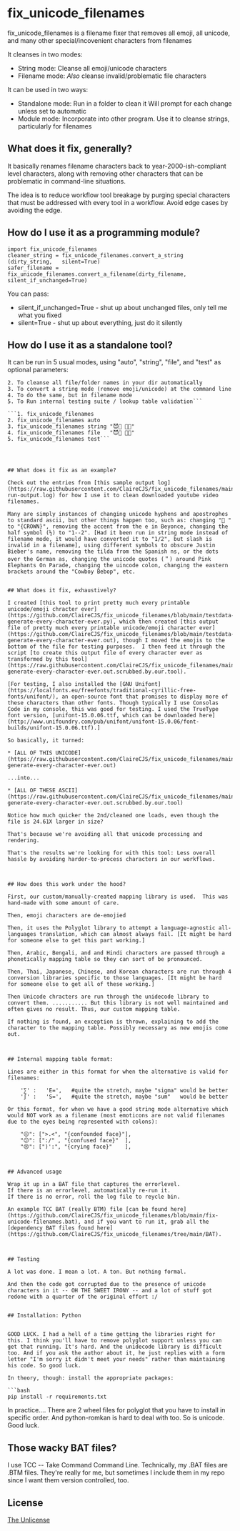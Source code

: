 # fix_unicode_filenames

fix_unicode_filenames is a filename fixer that removes all emoji, all unicode, and many other special/incovenient characters from filenames

It cleanses in two modes:

*   String mode: Cleanse all emoji/unicode characters 
* Filename mode: *Also* cleanse invalid/problematic file characters

It can be used in two ways:

* Standalone mode: Run in a folder to clean it
                   Will prompt for each change unless set to automatic
* Module mode: Incorporate into other program. 
                   Use it to cleanse strings, particularly for filenames



## What does it fix, generally?

It basically renames filename characters back to year-2000-ish-compliant level characters, along with removing other characters that can be problematic in command-line situations.

The idea is to reduce workflow tool breakage by purging special characters that must be addressed with every tool in a workflow. Avoid edge cases by avoiding the edge.




## How do I use it as a programming module?

```
import fix_unicode_filenames
cleaner_string = fix_unicode_filenames.convert_a_string  (dirty_string,   silent=True)
safer_filename = fix_unicode_filenames.convert_a_filename(dirty_filename, silent_if_unchanged=True)     
```
You can pass: 
* silent_if_unchanged=True - shut up about unchanged files, only tell me what you fixed
* silent=True              - shut up about everything, just do it silently



## How do I use it as a standalone tool?

It can be run in 5 usual modes, using "auto", "string", "file", and "test" as optional parameters:

```1. To cleanse all file/folder names in your dir with Yes/No prompting
2. To cleanse all file/folder names in your dir automatically
3. To convert a string mode (remove emoji/unicode) at the command line
4. To do the same, but in filename mode
5. To Run internal testing suite / lookup table validation```

```1. fix_unicode_filenames 	                
2. fix_unicode_filenames auto                    
3. fix_unicode_filenames string "😈🎉 💜😈"  
4. fix_unicode_filenames file   "😈🎉 💜😈"  
5. fix_unicode_filenames test```     




## What does it fix as an example?

Check out the entries from [this sample output log](https://raw.githubusercontent.com/ClaireCJS/fix_unicode_filenames/main/example-run-output.log) for how I use it to clean downloaded youtube video filenames.

Many are simply instances of changing unicode hyphens and apostrophes to standard ascii, but other things happen too, such as: changing "👑 " to "{CROWN}", removing the accent from the e in Beyonce, changing the half symbol (½) to "1--2". [Had it been run in string mode instead of filename mode, it would have converted it to "1/2", but slash is invalid in a filename], using different symbols to obscure Justin Bieber's name, removing the tilda from the Spanish ns, or the dots over the German as, changing the unicode quotes (＂) around Pink Elephants On Parade, changing the uincode colon, changing the eastern brackets around the "Cowboy Bebop", etc.
 

## What does it fix, exhaustively?

I created [this tool to print pretty much every printable unicode/emoji chracter ever](https://github.com/ClaireCJS/fix_unicode_filenames/blob/main/testdata-generate-every-character-ever.py), which then created [this output file of pretty much every printable unicode/emoji character ever](https://github.com/ClaireCJS/fix_unicode_filenames/blob/main/testdata-generate-every-character-ever.out), though I moved the emojis to the bottom of the file for testing purposes.  I then feed it through the script [to create this output file of every character ever as transformed by this tool](https://raw.githubusercontent.com/ClaireCJS/fix_unicode_filenames/main/testdata-generate-every-character-ever.out.scrubbed.by.our.tool).

[For testing, I also installed the [GNU Unifont](https://localfonts.eu/freefonts/traditional-cyrillic-free-fonts/unifont/), an open-source font that promises to display more of these characters than other fonts. Though typically I use Consolas Code in my console, this was good for testing. I used the TrueType font version, [unifont-15.0.06.ttf, which can be downloaded here](http://www.unifoundry.com/pub/unifont/unifont-15.0.06/font-builds/unifont-15.0.06.ttf).]

So basically, it turned:

* [ALL OF THIS UNICODE](https://raw.githubusercontent.com/ClaireCJS/fix_unicode_filenames/main/testdata-generate-every-character-ever.out)

...into...

* [ALL OF THESE ASCII](https://raw.githubusercontent.com/ClaireCJS/fix_unicode_filenames/main/testdata-generate-every-character-ever.out.scrubbed.by.our.tool)

Notice how much quicker the 2nd/cleaned one loads, even though the file is 24.61X larger in size? 

That's because we're avoiding all that unicode processing and rendering.

That's the results we're looking for with this tool: Less overall hassle by avoiding harder-to-process characters in our workflows.



## How does this work under the hood?

First, our custom/manually-created mapping library is used.  This was hand-made with some amount of care.

Then, emoji characters are de-emojied

Then, it uses the Polyglot library to attempt a language-agnostic all-languages translation, which can almost always fail. [It might be hard for someone else to get this part working.]

Then, Arabic, Bengali, and and Hindi characters are passed through a phonetically mapping table so they can sort of be pronounced.

Then, Thai, Japanese, Chinese, and Korean characters are run through 4 conversion libraries specific to those languages. [It might be hard for someone else to get all of these working.]

Then Unicode chracters are run through the unidecode library to convert them. ........... But this library is not well maintained and often gives no result. Thus, our custom mapping table. 

If nothing is found, an exception is thrown, explaining to add the character to the mapping table. Possibly necessary as new emojis come out.



## Internal mapping table format:

Lines are either in this format for when the alternative is valid for filenames:

    '∑' :   'E=',   #quite the stretch, maybe "sigma" would be better
    '∫' :   'S=',   #quite the stretch, maybe "sum"   would be better

Or this format, for when we have a good string mode alternative which would NOT work as a filename (most emoticons are not valid filenames due to the eyes being represented with colons):

    "😖": [">.<", "{confounded face}"],
    "😕": [":/" , "{confused face}"  ],
    "😢": [")':", "{crying face}"    ],



## Advanced usage

Wrap it up in a BAT file that captures the errorlevel.
If there is an errorlevel, automatically re-run it.
If there is no error, roll the log file to reycle bin.

An example TCC BAT (really BTM) file [can be found here](https://github.com/ClaireCJS/fix_unicode_filenames/blob/main/fix-unicode-filenames.bat), and if you want to run it, grab all the [dependency BAT files found here](https://github.com/ClaireCJS/fix_unicode_filenames/tree/main/BAT).



## Testing

A lot was done. I mean a lot. A ton. But nothing formal.

And then the code got corrupted due to the presence of unicode characters in it -- OH THE SWEET IRONY -- and a lot of stuff got redone with a quarter of the original effort :/


## Installation: Python


GOOD LUCK. I had a hell of a time getting the libraries right for this. I think you'll have to remove polyglot support unless you can get that running. It's hard. And the unidecode library is difficult too. And if you ask the author about it, he just replies with a form letter "I'm sorry it didn't meet your needs" rather than maintaining his code. So good luck.

In theory, though: install the appropriate packages:

```bash
pip install -r requirements.txt
```

In practice.... There are 2 wheel files for polyglot that you have to install in specific order. And python-romkan is hard to deal with too. So is unicode. Good luck.



## Those wacky BAT files?

I use TCC -- Take Command Command Line.
Technically, my .BAT files are .BTM files.
They're really for me, but sometimes I include them in my repo since I want them version controlled, too.

## License

[The Unlicense](https://choosealicense.com/licenses/unlicense/)


